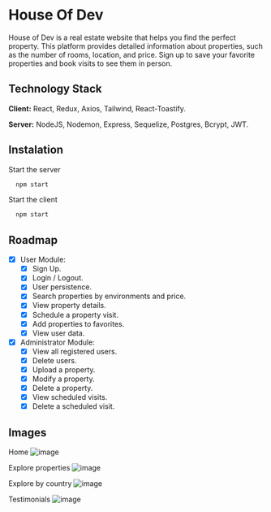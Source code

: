 # House Of Dev

House of Dev is a real estate website that helps you find the perfect property. This platform provides detailed information about properties, such as the number of rooms, location, and price. Sign up to save your favorite properties and book visits to see them in person.

## Technology Stack

**Client:** React, Redux, Axios, Tailwind, React-Toastify.

**Server:** NodeJS, Nodemon, Express, Sequelize, Postgres, Bcrypt, JWT.

## Instalation

Start the server

```bash
  npm start
```

Start the client

```bash
  npm start
```

## Roadmap

- [x] User Module:
  - [x] Sign Up.
  - [x] Login / Logout.
  - [x] User persistence.
  - [x] Search properties by environments and price.
  - [x] View property details.
  - [x] Schedule a property visit.
  - [x] Add properties to favorites.
  - [x] View user data.
- [x] Administrator Module:
  - [x] View all registered users.
  - [x] Delete users.
  - [x] Upload a property.
  - [x] Modify a property.
  - [x] Delete a property.
  - [x] View scheduled visits.
  - [x] Delete a scheduled visit. 

## Images

Home
![image](https://github.com/miklzn/HouseOfDev/assets/110488033/701fc9e7-f00f-4648-b647-b1648e0f7365)

Explore properties
![image](https://github.com/miklzn/HouseOfDev/assets/110488033/d91d5934-b552-42e7-8928-51fa7e3aa878)

Explore by country
![image](https://github.com/miklzn/HouseOfDev/assets/110488033/c0efdd27-16d8-40f3-87f4-b7766d31adf5)

Testimonials
![image](https://github.com/miklzn/HouseOfDev/assets/110488033/f39fc909-57ce-4cae-b0d9-a85e7eb87845)




